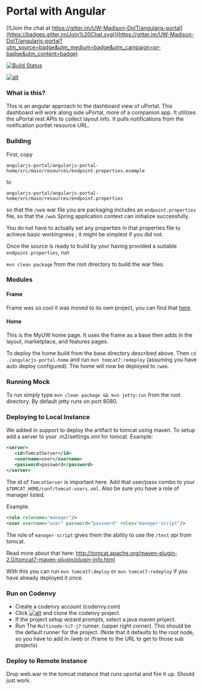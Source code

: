 # Portal with Angular

[![Join the chat at https://gitter.im/UW-Madison-DoIT/angularjs-portal](https://badges.gitter.im/Join%20Chat.svg)](https://gitter.im/UW-Madison-DoIT/angularjs-portal?utm_source=badge&utm_medium=badge&utm_campaign=pr-badge&utm_content=badge)

[![Build Status](https://travis-ci.org/UW-Madison-DoIT/angularjs-portal.svg)](https://travis-ci.org/UW-Madison-DoIT/angularjs-portal)

[![alt](https://codenvy.com/factory/resources/factory-white.png)](https://codenvy.com/factory?id=tgb1ssv37wjnblun)

### What is this?
This is an angular approach to the dashboard view of uPortal. This dashboard will work along side uPortal, more of a companion app. It utilizes the uPortal rest APIs to collect layout info. It pulls notifications from the notification portlet resource URL.

### Building

First, copy

```
angularjs-portal/angularjs-portal-home/src/main/resources/endpoint.properties.example
```

to

```
angularjs-portal/angularjs-portal-home/src/main/resources/endpoint.properties
```

so that the `/web` war file you are packaging includes an `endpoint.properties` file, so that the
 `/web` Spring application context can initialize successfully.
 
You do not have to actually set any properties in that properties file to achieve basic 
workingness ; it might be simplest if you did not.

Once the source is ready to build by your having provided a suitable `endpoint.properties`, run

`mvn clean package` from the root directory to build the war files.

### Modules

#### Frame
Frame was so cool it was moved to its own project, you can find that [here](https://github.com/UW-Madison-DoIT/uw-frame).

#### Home
This is the MyUW home page. It uses the frame as a base then adds in the layout, marketplace, and features pages.

To deploy the home build from the base directory described above. Then `cd ./angularjs-portal-home` and run `mvn tomcat7:redeploy` (assuming you have auto deploy configured).  The home will now be deployed to `/web`.

### Running Mock
To run simply type `mvn clean package && mvn jetty:run` from the root directory. By default jetty runs on port 8080.

### Deploying to Local Instance
We added in support to deploy the artifact to tomcat using maven. To setup add a server to your .m2/settings.xml for tomcat. Example:
```xml
<server>
   <id>TomcatServer</id>
   <username>user</username>
   <password>password</password>
</server>

```
The id of `TomcatServer` is important here. Add that user/pass combo to your `$TOMCAT_HOME/conf/tomcat-users.xml`. Also be sure you have a role of manager listed. 

Example:
```xml
<role rolename="manager"/>
<user username="user" password="password" roles="manager-script"/>

```
The role of `manager-script` gives them the ability to use the `/text` api from tomcat.

Read more about that here: http://tomcat.apache.org/maven-plugin-2.0/tomcat7-maven-plugin/plugin-info.html

With this you can run `mvn tomcat7:deploy` or `mvn tomcat7:redeploy` if you have already deployed it once.

### Run on Codenvy

+ Create a codenvy account (codenvy.com)
+ Click [![alt](https://codenvy.com/factory/resources/factory-white.png)](https://codenvy.com/factory?id=tgb1ssv37wjnblun) and clone the codenvy project.
+ If the project setup wizard prompts, select a java maven project.
+ Run The `Multinode-tc7-j7` runner. (upper right corner). This should be the default runner for the project. (Note that it defaults to the root node, so you have to add in /web or /frame to the URL to get to those sub projects)

### Deploy to Remote Instance

Drop web.war in the tomcat instance that runs uportal and fire it up. Should just work.
